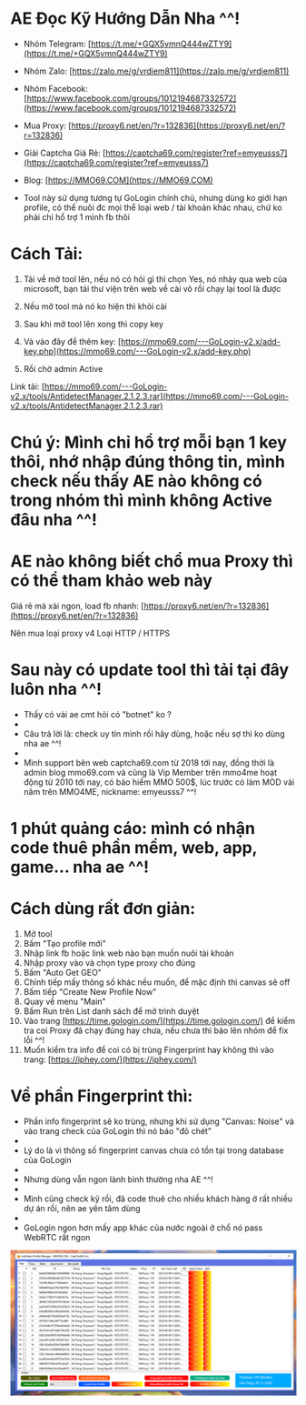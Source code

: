 
# AE Đọc Kỹ Hướng Dẫn Nha ^^!

- Nhóm Telegram: [https://t.me/+GQX5vmnQ444wZTY9](https://t.me/+GQX5vmnQ444wZTY9)

- Nhóm Zalo: [https://zalo.me/g/vrdiem811](https://zalo.me/g/vrdiem811)

- Nhóm Facebook: [https://www.facebook.com/groups/1012194687332572](https://www.facebook.com/groups/1012194687332572)

- Mua Proxy: [https://proxy6.net/en/?r=132836](https://proxy6.net/en/?r=132836)

- Giải Captcha Giá Rẻ: [https://captcha69.com/register?ref=emyeusss7](https://captcha69.com/register?ref=emyeusss7)

- Blog: [https://MMO69.COM](https://MMO69.COM)



- Tool này sử dụng tương tự GoLogin chính chủ, nhưng dùng ko giới hạn profile, có thể nuôi đc mọi thể loại web / tài khoản khác nhau, chứ ko phải chỉ hổ trợ 1 mình fb thôi

# Cách Tải:

1. Tải về mở tool lên, nếu nó có hỏi gì thì chọn Yes, nó nhảy qua web của microsoft, bạn tải thư viện trên web về cài vô rồi chạy lại tool là được

2. Nếu mở tool mà nó ko hiện thì khỏi cài

3. Sau khi mở tool lên xong thì copy key 

4. Và vào đây để thêm key: [https://mmo69.com/---GoLogin-v2.x/add-key.php](https://mmo69.com/---GoLogin-v2.x/add-key.php)

5. Rồi chờ admin Active

Link tải: [https://mmo69.com/---GoLogin-v2.x/tools/AntidetectManager.2.1.2.3.rar](https://mmo69.com/---GoLogin-v2.x/tools/AntidetectManager.2.1.2.3.rar)

# Chú ý: Mình chỉ hổ trợ mỗi bạn 1 key thôi, nhớ nhập đúng thông tin, mình check nếu thấy AE nào không có trong nhóm thì mình không Active đâu nha ^^!

# AE nào không biết chổ mua Proxy thì có thể tham khảo web này
Giá rẻ mà xài ngon, load fb nhanh: [https://proxy6.net/en/?r=132836](https://proxy6.net/en/?r=132836)

Nên mua loại proxy v4 Loại HTTP / HTTPS


# Sau này có update tool thì tải tại đây luôn nha ^^!

- Thấy có vài ae cmt hỏi có "botnet" ko ?
- 
- Câu trả lời là: check uy tín mình rồi hãy dùng, hoặc nếu sợ thì ko dùng nha ae ^^!
- 
- Mình support bên web captcha69.com từ 2018 tới nay, đồng thời là admin blog mmo69.com và cũng là Vip Member trên mmo4me hoạt động từ 2010 tới nay, có bảo hiểm MMO 500$, lúc trước có làm MOD vài năm trên MMO4ME, nickname: emyeusss7 ^^!

# 1 phút quảng cáo: mình có nhận code thuê phần mềm, web, app, game... nha ae ^^!

# Cách dùng rất đơn giản:
1. Mở tool
2. Bấm "Tạo profile mới"
3. Nhập link fb hoặc link web nào bạn muốn nuôi tài khoản
4. Nhập proxy vào và chọn type proxy cho đúng
5. Bấm "Auto Get GEO"
6. Chỉnh tiếp mấy thông số khác nếu muốn, để mặc định thì canvas sẽ off
7. Bấm tiếp "Create New Profile Now"
8. Quay về menu "Main"
9. Bấm Run trên List danh sách để mở trình duyệt
10. Vào trang [https://time.gologin.com/](https://time.gologin.com/) để kiểm tra coi Proxy đã chạy đúng hay chưa, nếu chưa thì báo lên nhóm để fix lỗi ^^!
11. Muốn kiểm tra info để coi có bị trùng Fingerprint hay không thì vào trang: [https://iphey.com/](https://iphey.com/)

# Về phần Fingerprint thì:
+ Phần info fingerprint sẽ ko trùng, nhưng khi sử dụng "Canvas: Noise" và vào trang check của GoLogin thì nó báo "đỏ chét"
+ 
+ Lý do là vì thông số fingerprint canvas chưa có tồn tại trong database của GoLogin
+ 
+ Nhưng dùng vẫn ngon lành bình thường nha AE ^^!
+ 
+ Mình cũng check kỹ rồi, đã code thuê cho nhiều khách hàng ở rất nhiều dự án rồi, nên ae yên tâm dùng
+ 
+ GoLogin ngon hơn mấy app khác của nước ngoài ở chổ nó pass WebRTC rất ngon


![MMO69.COM](GoLogin_v2.png)


